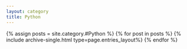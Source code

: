 ```yaml
---
layout: category
title: Python
---
```

{% assign posts = site.category.#Python %}
{% for post in posts %} {% include archive-single.html type=page.entries_layout%} {% endfor %}